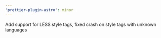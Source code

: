 ```yaml
---
'prettier-plugin-astro': minor
---
```


Add support for LESS style tags, fixed crash on style tags with unknown languages
